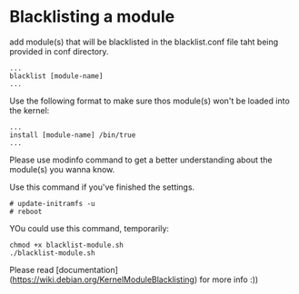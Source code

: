# Blacklisting a module

add module(s) that will be blacklisted in the blacklist.conf file taht being provided in conf directory.

```
...
blacklist [module-name]
...
```
Use the following format to make sure thos module(s) won't be loaded into the kernel:

```
...
install [module-name] /bin/true
...
```

Please use modinfo command to get a better understanding about the module(s) you wanna know.

Use this command if you've finished the settings.

```
# update-initramfs -u
# reboot
```

YOu could use this command, temporarily:

```
chmod +x blacklist-module.sh
./blacklist-module.sh
```

Please read [documentation] 
(https://wiki.debian.org/KernelModuleBlacklisting) for more info  :))
